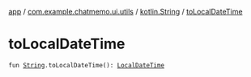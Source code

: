 [app](../../index.md) / [com.example.chatmemo.ui.utils](../index.md) / [kotlin.String](index.md) / [toLocalDateTime](./to-local-date-time.md)

# toLocalDateTime

`fun `[`String`](https://kotlinlang.org/api/latest/jvm/stdlib/kotlin/-string/index.html)`.toLocalDateTime(): `[`LocalDateTime`](https://developer.android.com/reference/java/time/LocalDateTime.html)